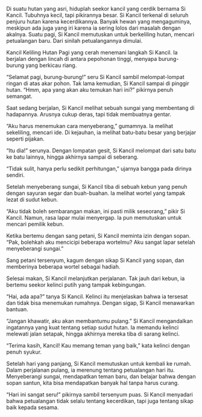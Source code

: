 Di suatu hutan yang asri, hiduplah seekor kancil yang cerdik bernama Si Kancil. Tubuhnya kecil, tapi pikirannya besar. Si Kancil terkenal di seluruh penjuru hutan karena kecerdikannya. Banyak hewan yang mengaguminya, meskipun ada juga yang iri karena ia sering lolos dari masalah dengan akalnya. Suatu pagi, Si Kancil memutuskan untuk berkeliling hutan, mencari petualangan baru. Dari sinilah petualangannya dimulai.

Kancil Keliling Hutan
Pagi yang cerah menemani langkah Si Kancil. Ia berjalan dengan lincah di antara pepohonan tinggi, menyapa burung-burung yang berkicau riang. 

“Selamat pagi, burung-burung!” seru Si Kancil sambil melompat-lompat ringan di atas akar pohon. Tak lama kemudian, Si Kancil sampai di pinggir hutan. “Hmm, apa yang akan aku temukan hari ini?” pikirnya penuh semangat.

Saat sedang berjalan, Si Kancil melihat sebuah sungai yang membentang di hadapannya. Arusnya cukup deras, tapi tidak membuatnya gentar. 

“Aku harus menemukan cara menyeberang,” gumamnya. Ia melihat sekeliling, mencari ide. Di kejauhan, ia melihat batu-batu besar yang berjajar seperti pijakan. 

“Itu dia!” serunya. Dengan lompatan gesit, Si Kancil melompat dari satu batu ke batu lainnya, hingga akhirnya sampai di seberang. 

“Tidak sulit, hanya perlu sedikit perhitungan,” ujarnya bangga pada dirinya sendiri.

Setelah menyeberang sungai, Si Kancil tiba di sebuah kebun yang penuh dengan sayuran segar dan buah-buahan. Ia melihat wortel yang tampak lezat di sudut kebun. 

“Aku tidak boleh sembarangan makan, ini pasti milik seseorang,” pikir Si Kancil. Namun, rasa lapar mulai menyergap. Ia pun memutuskan untuk mencari pemilik kebun. 

Ketika bertemu dengan sang petani, Si Kancil meminta izin dengan sopan. “Pak, bolehkah aku mencicipi beberapa wortelmu? Aku sangat lapar setelah menyeberangi sungai.” 

Sang petani tersenyum, kagum dengan sikap Si Kancil yang sopan, dan memberinya beberapa wortel sebagai hadiah.

Selesai makan, Si Kancil melanjutkan perjalanan. Tak jauh dari kebun, ia bertemu seekor kelinci putih yang tampak kebingungan. 

“Hai, ada apa?” tanya Si Kancil. Kelinci itu menjelaskan bahwa ia tersesat dan tidak bisa menemukan rumahnya. Dengan sigap, Si Kancil menawarkan bantuan. 

“Jangan khawatir, aku akan membantumu pulang.” Si Kancil mengandalkan ingatannya yang kuat tentang setiap sudut hutan. Ia memandu kelinci melewati jalan setapak, hingga akhirnya mereka tiba di sarang kelinci. 

“Terima kasih, Kancil! Kau memang teman yang baik,” kata kelinci dengan penuh syukur.

Setelah hari yang panjang, Si Kancil memutuskan untuk kembali ke rumah. Dalam perjalanan pulang, ia merenung tentang petualangan hari itu. Menyeberangi sungai, mendapatkan teman baru, dan belajar bahwa dengan sopan santun, kita bisa mendapatkan banyak hal tanpa harus curang. 

“Hari ini sangat seru!” pikirnya sambil tersenyum puas. Si Kancil menyadari bahwa petualangan tidak selalu tentang kecerdikan, tapi juga tentang sikap baik kepada sesama.